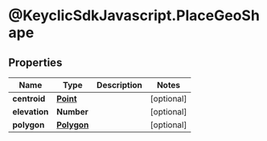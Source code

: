 # @KeyclicSdkJavascript.PlaceGeoShape

## Properties
Name | Type | Description | Notes
------------ | ------------- | ------------- | -------------
**centroid** | [**Point**](Point.md) |  | [optional] 
**elevation** | **Number** |  | [optional] 
**polygon** | [**Polygon**](Polygon.md) |  | [optional] 


